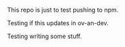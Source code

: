 This repo is just to test pushing to npm.

Testing if this updates in ov-an-dev.

Testing writing some stuff.